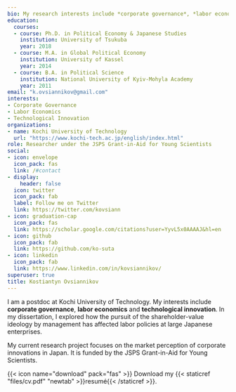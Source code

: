```yaml
---
bio: My research interests include *corporate governance*, *labor economics* and *technological innovation*.
education:
  courses:
  - course: Ph.D. in Political Economy & Japanese Studies
    institution: University of Tsukuba
    year: 2018
  - course: M.A. in Global Political Economy
    institution: University of Kassel
    year: 2014
  - course: B.A. in Political Science
    institution: National University of Kyiv-Mohyla Academy
    year: 2011
email: "k.ovsiannikov@gmail.com"
interests:
- Corporate Governance
- Labor Economics
- Technological Innovation
organizations:
- name: Kochi University of Technology
  url: "https://www.kochi-tech.ac.jp/english/index.html"
role: Researcher under the JSPS Grant-in-Aid for Young Scientists
social:
- icon: envelope
  icon_pack: fas
  link: /#contact
- display:
    header: false
  icon: twitter
  icon_pack: fab
  label: Follow me on Twitter
  link: https://twitter.com/kovsiann
- icon: graduation-cap
  icon_pack: fas
  link: https://scholar.google.com/citations?user=YyvL5x0AAAAJ&hl=en
- icon: github
  icon_pack: fab
  link: https://github.com/ko-suta
- icon: linkedin
  icon_pack: fab
  link: https://www.linkedin.com/in/kovsiannikov/ 
superuser: true
title: Kostiantyn Ovsiannikov
---
```


I am a postdoc at Kochi University of Technology.
My interests include **corporate governance**, **labor economics** and **technological innovation**. 
In my dissertation, I explored how the pursuit of the shareholder-value ideology by management has affected labor policies at large Japanese enterprises.

My current research project focuses on the market perception of corporate innovations in Japan.
It is funded by the JSPS Grant-in-Aid for Young Scientists.

{{< icon name="download" pack="fas" >}} Download my {{< staticref "files/cv.pdf" "newtab" >}}resumé{{< /staticref >}}.
